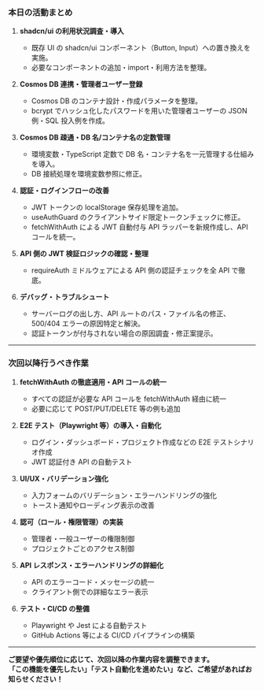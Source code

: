 ﻿### 本日の活動まとめ

1. **shadcn/ui の利用状況調査・導入**

   - 既存 UI の shadcn/ui コンポーネント（Button, Input）への置き換えを実施。
   - 必要なコンポーネントの追加・import・利用方法を整理。

2. **Cosmos DB 連携・管理者ユーザー登録**

   - Cosmos DB のコンテナ設計・作成パラメータを整理。
   - bcrypt でハッシュ化したパスワードを用いた管理者ユーザーの JSON 例・SQL 投入例を作成。

3. **Cosmos DB 疎通・DB 名/コンテナ名の定数管理**

   - 環境変数・TypeScript 定数で DB 名・コンテナ名を一元管理する仕組みを導入。
   - DB 接続処理を環境変数参照に修正。

4. **認証・ログインフローの改善**

   - JWT トークンの localStorage 保存処理を追加。
   - useAuthGuard のクライアントサイド限定トークンチェックに修正。
   - fetchWithAuth による JWT 自動付与 API ラッパーを新規作成し、API コールを統一。

5. **API 側の JWT 検証ロジックの確認・整理**

   - requireAuth ミドルウェアによる API 側の認証チェックを全 API で徹底。

6. **デバッグ・トラブルシュート**
   - サーバーログの出し方、API ルートのパス・ファイル名の修正、500/404 エラーの原因特定と解決。
   - 認証トークンが付与されない場合の原因調査・修正案提示。

---

### 次回以降行うべき作業

1. **fetchWithAuth の徹底適用・API コールの統一**

   - すべての認証が必要な API コールを fetchWithAuth 経由に統一
   - 必要に応じて POST/PUT/DELETE 等の例も追加

2. **E2E テスト（Playwright 等）の導入・自動化**

   - ログイン・ダッシュボード・プロジェクト作成などの E2E テストシナリオ作成
   - JWT 認証付き API の自動テスト

3. **UI/UX・バリデーション強化**

   - 入力フォームのバリデーション・エラーハンドリングの強化
   - トースト通知やローディング表示の改善

4. **認可（ロール・権限管理）の実装**

   - 管理者・一般ユーザーの権限制御
   - プロジェクトごとのアクセス制御

5. **API レスポンス・エラーハンドリングの詳細化**

   - API のエラーコード・メッセージの統一
   - クライアント側での詳細なエラー表示

6. **テスト・CI/CD の整備**
   - Playwright や Jest による自動テスト
   - GitHub Actions 等による CI/CD パイプラインの構築

---

**ご要望や優先順位に応じて、次回以降の作業内容を調整できます。  
「この機能を優先したい」「テスト自動化を進めたい」など、ご希望があればお知らせください！**
